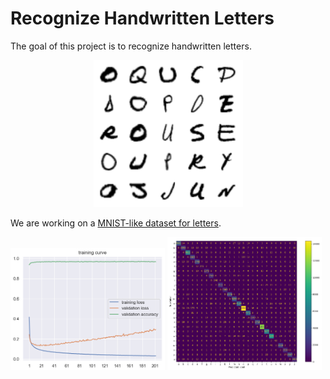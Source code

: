 # Recognize Handwritten Letters

The goal of this project is to recognize handwritten letters.

<p align="middle">
  <img src="assets/img/dataset-first-letters.png" />
</p>

We are working on a [MNIST-like dataset for letters](https://www.kaggle.com/datasets/ashishguptajiit/handwritten-az/data).


<p>
  <img src="assets/img/cnn-training-curve.png" width="49%" />
  <img src="assets/img/cnn-confusion-matrix.png" width="49%" /> 
</p>
